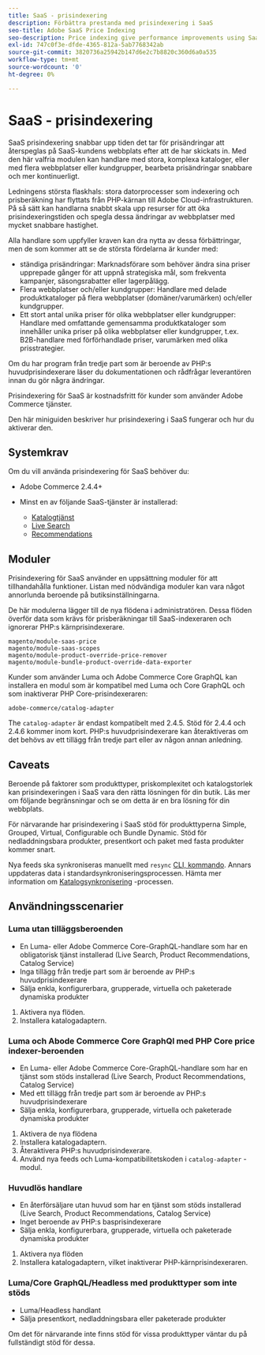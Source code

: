 ```yaml
---
title: SaaS - prisindexering
description: Förbättra prestanda med prisindexering i SaaS
seo-title: Adobe SaaS Price Indexing
seo-description: Price indexing give performance improvements using SaaS infrastructure
exl-id: 747c0f3e-dfde-4365-812a-5ab7768342ab
source-git-commit: 3820736a25942b147d6e2c7b8820c360d6a0a535
workflow-type: tm+mt
source-wordcount: '0'
ht-degree: 0%

---
```


# SaaS - prisindexering

SaaS prisindexering snabbar upp tiden det tar för prisändringar att återspeglas på SaaS-kundens webbplats efter att de har skickats in. Med den här valfria modulen kan handlare med stora, komplexa kataloger, eller med flera webbplatser eller kundgrupper, bearbeta prisändringar snabbare och mer kontinuerligt.

Ledningens största flaskhals: stora datorprocesser som indexering och prisberäkning har flyttats från PHP-kärnan till Adobe Cloud-infrastrukturen. På så sätt kan handlarna snabbt skala upp resurser för att öka prisindexeringstiden och spegla dessa ändringar av webbplatser med mycket snabbare hastighet.

Alla handlare som uppfyller kraven kan dra nytta av dessa förbättringar, men de som kommer att se de största fördelarna är kunder med:

* ständiga prisändringar: Marknadsförare som behöver ändra sina priser upprepade gånger för att uppnå strategiska mål, som frekventa kampanjer, säsongsrabatter eller lagerpålägg.
* Flera webbplatser och/eller kundgrupper: Handlare med delade produktkataloger på flera webbplatser (domäner/varumärken) och/eller kundgrupper.
* Ett stort antal unika priser för olika webbplatser eller kundgrupper: Handlare med omfattande gemensamma produktkataloger som innehåller unika priser på olika webbplatser eller kundgrupper, t.ex. B2B-handlare med förförhandlade priser, varumärken med olika prisstrategier.

Om du har program från tredje part som är beroende av PHP:s huvudprisindexerare läser du dokumentationen och rådfrågar leverantören innan du gör några ändringar.

Prisindexering för SaaS är kostnadsfritt för kunder som använder Adobe Commerce tjänster.

Den här miniguiden beskriver hur prisindexering i SaaS fungerar och hur du aktiverar den.

## Systemkrav

Om du vill använda prisindexering för SaaS behöver du:

* Adobe Commerce 2.4.4+
* Minst en av följande SaaS-tjänster är installerad:

   * [Katalogtjänst](../catalog-service/overview.md)
   * [Live Search](../live-search/guide-overview.md)
   * [Recommendations](../product-recommendations/guide-overview.md)

## Moduler

Prisindexering för SaaS använder en uppsättning moduler för att tillhandahålla funktioner. Listan med nödvändiga moduler kan vara något annorlunda beroende på butiksinställningarna.

De här modulerna lägger till de nya flödena i administratören. Dessa flöden överför data som krävs för prisberäkningar till SaaS-indexeraren och ignorerar PHP:s kärnprisindexerare.

```
magento/module-saas-price
magento/module-saas-scopes
magento/module-product-override-price-remover
magento/module-bundle-product-override-data-exporter
```

Kunder som använder Luma och Adobe Commerce Core GraphQL kan installera en modul som är kompatibel med Luma och Core GraphQL och som inaktiverar PHP Core-prisindexeraren:

```
adobe-commerce/catalog-adapter
```

The `catalog-adapter` är endast kompatibelt med 2.4.5. Stöd för 2.4.4 och 2.4.6 kommer inom kort.
PHP:s huvudprisindexerare kan återaktiveras om det behövs av ett tillägg från tredje part eller av någon annan anledning.

## Caveats

Beroende på faktorer som produkttyper, priskomplexitet och katalogstorlek kan prisindexeringen i SaaS vara den rätta lösningen för din butik. Läs mer om följande begränsningar och se om detta är en bra lösning för din webbplats.

För närvarande har prisindexering i SaaS stöd för produkttyperna Simple, Grouped, Virtual, Configurable och Bundle Dynamic.
Stöd för nedladdningsbara produkter, presentkort och paket med fasta produkter kommer snart.

Nya feeds ska synkroniseras manuellt med `resync` [CLI, kommando](https://experienceleague.adobe.com/docs/commerce-merchant-services/user-guides/data-services/catalog-sync.html#resynccmdline). Annars uppdateras data i standardsynkroniseringsprocessen. Hämta mer information om [Katalogsynkronisering](../landing/catalog-sync.md) -processen.

## Användningsscenarier

### Luma utan tilläggsberoenden

* En Luma- eller Adobe Commerce Core-GraphQL-handlare som har en obligatorisk tjänst installerad (Live Search, Product Recommendations, Catalog Service)
* Inga tillägg från tredje part som är beroende av PHP:s huvudprisindexerare
* Sälja enkla, konfigurerbara, grupperade, virtuella och paketerade dynamiska produkter

1. Aktivera nya flöden.
1. Installera katalogadaptern.

### Luma och Abode Commerce Core GraphQl med PHP Core price indexer-beroenden

* En Luma- eller Adobe Commerce Core-GraphQL-handlare som har en tjänst som stöds installerad (Live Search, Product Recommendations, Catalog Service)
* Med ett tillägg från tredje part som är beroende av PHP:s huvudprisindexerare
* Sälja enkla, konfigurerbara, grupperade, virtuella och paketerade dynamiska produkter

1. Aktivera de nya flödena
1. Installera katalogadaptern.
1. Återaktivera PHP:s huvudprisindexerare.
1. Använd nya feeds och Luma-kompatibilitetskoden i `catalog-adapter` -modul.

### Huvudlös handlare

* En återförsäljare utan huvud som har en tjänst som stöds installerad (Live Search, Product Recommendations, Catalog Service)
* Inget beroende av PHP:s basprisindexerare
* Sälja enkla, konfigurerbara, grupperade, virtuella och paketerade dynamiska produkter

1. Aktivera nya flöden
1. Installera katalogadaptern, vilket inaktiverar PHP-kärnprisindexeraren.

### Luma/Core GraphQL/Headless med produkttyper som inte stöds

* Luma/Headless handlant
* Sälja presentkort, nedladdningsbara eller paketerade produkter

Om det för närvarande inte finns stöd för vissa produkttyper väntar du på fullständigt stöd för dessa.
